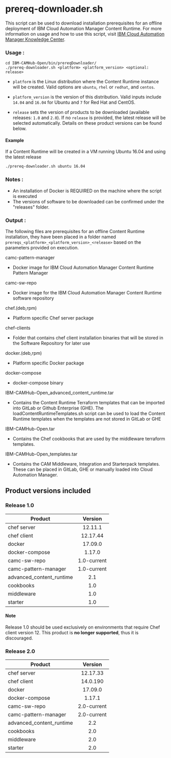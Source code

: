 #  prereq-downloader.sh
This script can be used to download installation prerequisites for an offline deployment of IBM Cloud Automation Manager Content Runtime. For more information on usage and how to use this script, visit
[IBM Cloud Automation Manager Knowledge Center](https://www.ibm.com/support/knowledgecenter/SS2L37/content/content-runtime-offline-installation.html).

### Usage :
```
cd IBM-CAMHub-Open/bin/prereqDownloader/
./prereq-downloader.sh <platform> <platform_version> <optional: release>
```
- `platform` is the Linux distribution where the Content Runtime instance will be created. Valid options are `ubuntu`, `rhel` or `redhat`, and `centos`.

- `platform_version` is the version of this distribution. Valid inputs include `14.04` and `16.04` for Ubuntu and `7` for Red Hat and CentOS.

- `release` sets the version of products to be downloaded (available releases: `1.0` and `2.0`). If no `release` is provided, the latest release will be selected automatically. Details on these product versions can be found below.

#### Example
If a Content Runtime will be created in a VM running Ubuntu 16.04 and using the latest release
```bash
./prereq-downloader.sh ubuntu 16.04
```

### Notes :
- An installation of Docker is REQUIRED on the machine where the script is executed
- The versions of software to be downloaded can be confirmed under the "releases" folder.

### Output :
The following files are prerequisites for an offline Content Runtime installation, they have been placed in a folder named `prereqs_<platform>_<platform_version>_<release>` based on the parameters provided on execution.

camc-pattern-manager
- Docker image for IBM Cloud Automation Manager Content Runtime Pattern Manager

camc-sw-repo
- Docker image for the IBM Cloud Automation Manager Content Runtime software repository

chef.(deb,rpm)
- Platform specific Chef server package

chef-clients
- Folder that contains chef client installation binaries that will be stored in the Software Repository for later use

docker.(deb,rpm)
- Platform specific Docker package

docker-compose
- docker-compose binary

IBM-CAMHub-Open_advanced_content_runtime.tar
- Contains the Content Runtime Terraform templates that can be imported into GitLab or Github Enterprise (GHE). The loadContentRuntimeTemplates.sh script can be used to load the Content Runtime templates when the templates are not stored in GitLab or GHE

IBM-CAMHub-Open.tar
- Contains the Chef cookbooks that are used by the middleware terraform templates.

IBM-CAMHub-Open_templates.tar
- Contains the CAM Middleware, Integration and Starterpack templates. These can be placed in GitLab, GHE or manually loaded into Cloud Automation Manager.

## Product versions included
### Release 1.0

| Product   |      Version      |
|----------|:-------------:|
| chef server | 12.11.1 |
| chef client | 12.17.44 |
| docker | 17.09.0 |
| docker-compose | 1.17.0 |
| camc-sw-repo | 1.0-current |
| camc-pattern-manager | 1.0-current |
| advanced_content_runtime | 2.1 |
| cookbooks | 1.0 |
| middleware | 1.0 |
| starter | 1.0 |

#### Note
Release 1.0 should be used exclusively on environments that require Chef client version 12. This product is **no longer supported**, thus it is discouraged.

### Release 2.0

| Product   |      Version      |
|----------|:-------------:|
| chef server | 12.17.33 |
| chef client | 14.0.190 |
| docker | 17.09.0 |
| docker-compose | 1.17.1 |
| camc-sw-repo | 2.0-current |
| camc-pattern-manager | 2.0-current |
| advanced_content_runtime | 2.2 |
| cookbooks | 2.0 |
| middleware | 2.0 |
| starter | 2.0 |
